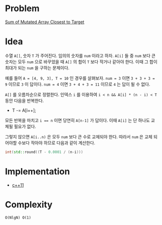 # Problem

[Sum of Mutated Array Closest to Target](https://leetcode.com/problems/sum-of-mutated-array-closest-to-target/)

# Idea

수열 `A[]`, 숫자 `T` 가 주어진다. 임의의 숫자를 `num` 이라고 하자.
`A[i]` 들 중 `num` 보다 큰 숫자는 모두 `num` 으로 바꾸었을 때 `A[]` 의
합이 `T` 보다 작거나 같아야 한다. 이때 그 합이 최대가 되는 `num` 을
구하는 문제이다.

예를 들어 `A = [4, 9, 3], T = 10` 인 경우를 살펴보자. 
`num = 3` 이면 `3 + 3 + 3 = 9` 이므로 `3` 이 답이다.
`num = 4` 이면 `3 + 4 + 3 = 11` 이므로 `4` 는 답이 될 수 없다.

`A[]` 를 오름차순으로 정렬한다. 인덱스 `i` 를 이용하여 `i < n &&
A[i] * (n - i) < T` 동안 다음을 반복한다.

* T -= A[i++];

모든 반복을 마치고 `i == n` 이면 당연히 `A[n-1]` 가 답이다.
이때 `A[i]` 는 단 하나도 교체될 필요가 없다.

그렇지 않으면 `A[i..n)` 은 모두 `num` 보다 큰 수로 교체되야 한다.
따라서 `num` 은 교체 되어야할 수보다 작아야 하므로 다음과 같이 계산한다.

```cpp
int(std::round((T - 0.0001 / (n-i)))
```

# Implementation

* [c++11](a.cpp)

# Complexity

```
O(NlgN) O(1)
```
